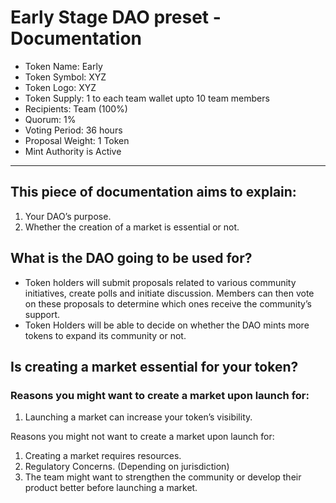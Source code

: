 # Early Stage DAO preset - Documentation

- Token Name: Early
- Token Symbol: XYZ
- Token Logo: XYZ
- Token Supply: 1 to each team wallet upto 10 team members
- Recipients: Team (100%)
- Quorum: 1%
- Voting Period: 36 hours
- Proposal Weight: 1 Token
- Mint Authority is Active

---

## This piece of documentation aims to explain: 

1. Your DAO’s purpose.
2. Whether the creation of a market is essential or not.

## What is the DAO going to be used for?

- Token holders will submit proposals related to various community initiatives, create polls and initiate discussion. Members can then vote on these proposals to determine which ones receive the community’s support.
- Token Holders will be able to decide on whether the DAO mints more tokens to expand its community or not.

## Is creating a market essential for your token?

### Reasons you might want to create a market upon launch for:

1. Launching a market can increase your token’s visibility.

Reasons you might not want to create a market upon launch for:

1. Creating a market requires resources.
2. Regulatory Concerns. (Depending on jurisdiction)
3. The team might want to strengthen the community or develop their product better before launching a market.
